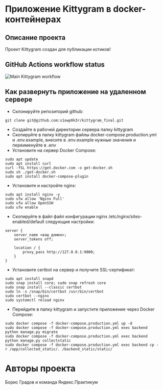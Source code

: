 # Приложение Kittygram в docker-контейнерах
## Описание проекта
Проект Kittygram создан для публикации котиков! 
## GitHub Actions workflow status
![Main Kittygram workflow](https://github.com/s1owp0k3r/kittygram_final/actions/workflows/main.yml/badge.svg)
## Как развернуть приложение на удаленном сервере
- Склонируйте репозиторий github:
```
git clone git@github.com:s1owp0k3r/kittygram_final.git
```
- Создайте в рабочей директории сервера папку kittygram
- Скопируйте в папку kittygram файлы docker-compose.production.yml
и .env.example, внесите в .env.example нужные значения и переименуйте в .env
- Установите на сервер Docker Compose:
```
sudo apt update
sudo apt install curl
curl -fSL https://get.docker.com -o get-docker.sh
sudo sh ./get-docker.sh
sudo apt install docker-compose-plugin
```
- Установите и настройте nginx:
```
sudo apt install nginx -y
sudo ufw allow 'Nginx Full'
sudo ufw allow OpenSSH
sudo ufw enable
```
- Скопируйте в файл файл конфигурации nginx /etc/nginx/sites-enabled/default
следующие настройки:
```
server {
    server_name <ваш домен>;
    server_tokens off;

    location / {
        proxy_pass http://127.0.0.1:9000;
    }
}
```
- Установите certbot на сервер и получите SSL-сертификат:
```
sudo apt install snapd
sudo snap install core; sudo snap refresh core
sudo snap install --classic certbot
sudo ln -s /snap/bin/certbot /usr/bin/certbot
sudo certbot --nginx
sudo systemctl reload nginx
```
- Перейдите в папку kittygram и запустите приложение через Docker Compose:
```
sudo docker compose -f docker-compose.production.yml up -d
sudo docker compose -f docker-compose.production.yml exec backend python manage.py migrate
sudo docker compose -f docker-compose.production.yml exec backend python manage.py collectstatic
sudo docker compose -f docker-compose.production.yml exec backend cp -r /app/collected_static/. /backend_static/static/
```
# Авторы проекта
Борис Градов и команда Яндекс.Практикум